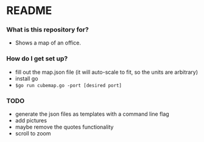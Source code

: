 # README #

### What is this repository for? ###

* Shows a map of an office.

### How do I get set up? ###

* fill out the map.json file (it will auto-scale to fit, so the units are arbitrary)
* install go
* `$go run cubemap.go -port [desired port]`

### TODO ###
* generate the json files as templates with a command line flag
* add pictures
* maybe remove the quotes functionality
* scroll to zoom